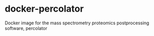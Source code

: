 # docker-percolator
Docker image for the mass spectrometry proteomics postprocessing software, percolator
